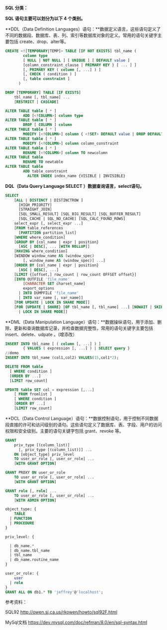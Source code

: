 **SQL 分类：**

**SQL 语句主要可以划分为以下 4 个类别。**

**DDL（Data Definition Languages）语句：**数据定义语言，这些语句定义了不同的数据段、数据库、表、列、索引等数据库对象的定义。常用的语句关键字主要包括 create、drop、alter等。

```sql
CREATE <![TEMPORARY|TEMP]> TABLE [IF NOT EXISTS] tbl_name (
        column type
        [ NULL | NOT NULL ] [ UNIQUE ] [ DEFAULT value ]
        [column_constraint_clause | PRIMARY KEY } [ ... ] ]
        [, PRIMARY KEY ( column [, ...] ) ]
        [, CHECK ( condition ) ]
        [, table constraint ]
      )

DROP [TEMPORARY] TABLE [IF EXISTS]
    tbl_name [, tbl_name] ...
    [RESTRICT | CASCADE]

ALTER TABLE table [ * ]
        ADD [<!COLUMN>] column type
ALTER TABLE table [ * ]
        DROP [ COLUMN ] column
ALTER TABLE table [ * ]
        MODIFY [<!COLUMN>] column { <!SET> DEFAULT value | DROP DEFAULT }
ALTER TABLE table [ * ]
        MODIFY [<!COLUMN>] column column_constraint
ALTER TABLE table [ * ]
        RENAME [<!COLUMN>] column TO newcolumn
ALTER TABLE table
        RENAME TO newtable
ALTER TABLE table
        ADD table_constraint
          ALTER INDEX index_name {VISIBLE | INVISIBLE}
```

**DQL（Data Query Language SELECT ）数据查询语言，select语句。**

```sql
SELECT
    [ALL | DISTINCT | DISTINCTROW ]
      [HIGH_PRIORITY]
      [STRAIGHT_JOIN]
      [SQL_SMALL_RESULT] [SQL_BIG_RESULT] [SQL_BUFFER_RESULT]
      [SQL_CACHE | SQL_NO_CACHE] [SQL_CALC_FOUND_ROWS]
    select_expr [, select_expr ...]
    [FROM table_references
      [PARTITION partition_list]
    [WHERE where_condition]
    [GROUP BY {col_name | expr | position}
      [ASC | DESC], ... [WITH ROLLUP]]
    [HAVING where_condition]
    [WINDOW window_name AS (window_spec)
        [, window_name AS (window_spec)] ...]
    [ORDER BY {col_name | expr | position}
      [ASC | DESC], ...]
    [LIMIT {[offset,] row_count | row_count OFFSET offset}]
    [INTO OUTFILE 'file_name'
        [CHARACTER SET charset_name]
        export_options
      | INTO DUMPFILE 'file_name'
      | INTO var_name [, var_name]]
    [FOR UPDATE | LOCK IN SHARE MODE]]
    [FOR {UPDATE | SHARE} [OF tbl_name [, tbl_name] ...] [NOWAIT | SKIP LOCKED] 
      | LOCK IN SHARE MODE]]
```

**DML（Data Manipulation Language）语句：**数据操纵语句，用于添加、删除、更新和查询数据库记录，并检查数据完整性，常用的语句关键字主要包括 insert、delete、udpate 。(增添改）

```sql
INSERT INTO tbl_name [ ( column [, ...] ) ]
        { VALUES ( expression [, ...] ) | SELECT query }
//demo
INSERT INTO tbl_name (col1,col2) VALUES(15,col1*2);
```

```sql
DELETE FROM table 
  [ WHERE condition ] 
  [ORDER BY ...]
  [LIMIT row_count]
```

```sql
UPDATE table SET col = expression [,...]
    [ FROM fromlist ]
    [ WHERE condition ]
    [ORDER BY ...]
    [LIMIT row_count]
```

**DCL（Data Control Language）语句：**数据控制语句，用于控制不同数据段直接的许可和访问级别的语句。这些语句定义了数据库、表、字段、用户的访问权限和安全级别。主要的语句关键字包括 grant、revoke 等。

```sql
GRANT
    priv_type [(column_list)]
      [, priv_type [(column_list)]] ...
    ON [object_type] priv_level
    TO user_or_role [, user_or_role] ...
    [WITH GRANT OPTION]

GRANT PROXY ON user_or_role
    TO user_or_role [, user_or_role] ...
    [WITH GRANT OPTION]

GRANT role [, role] ...
    TO user_or_role [, user_or_role] ...
    [WITH ADMIN OPTION]

object_type: {
    TABLE
  | FUNCTION
  | PROCEDURE
}

priv_level: {

  | db_name.*
  | db_name.tbl_name
  | tbl_name
  | db_name.routine_name
}

user_or_role: {
    user
  | role
}
GRANT ALL ON db1.* TO 'jeffrey'@'localhost';
```

参考资料：

SQL92 http://owen.sj.ca.us/rkowen/howto/sql92F.html

MySql文档 https://dev.mysql.com/doc/refman/8.0/en/sql-syntax.html